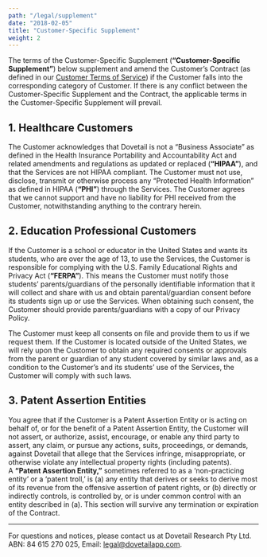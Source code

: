 ```yaml
---
path: "/legal/supplement"
date: "2018-02-05"
title: "Customer-Specific Supplement"
weight: 2
---
```


The terms of the Customer-Specific Supplement (**“Customer-Specific Supplement”**) below supplement and amend the Customer’s Contract (as defined in our [Customer Terms of Service](/legal/customer-terms)) if the Customer falls into the corresponding category of Customer. If there is any conflict between the Customer-Specific Supplement and the Contract, the applicable terms in the Customer-Specific Supplement will prevail.

## 1. Healthcare Customers

The Customer acknowledges that Dovetail is not a “Business Associate” as defined in the Health Insurance Portability and Accountability Act and related amendments and regulations as updated or replaced (**“HIPAA”**), and that the Services are not HIPAA compliant. The Customer must not use, disclose, transmit or otherwise process any “Protected Health Information” as defined in HIPAA (**“PHI”**) through the Services. The Customer agrees that we cannot support and have no liability for PHI received from the Customer, notwithstanding anything to the contrary herein.

## 2. Education Professional Customers

If the Customer is a school or educator in the United States and wants its students, who are over the age of 13, to use the Services, the Customer is responsible for complying with the U.S. Family Educational Rights and Privacy Act (**“FERPA”**). This means the Customer must notify those students’ parents/guardians of the personally identifiable information that it will collect and share with us and obtain parental/guardian consent before its students sign up or use the Services. When obtaining such consent, the Customer should provide parents/guardians with a copy of our Privacy Policy.

The Customer must keep all consents on file and provide them to us if we request them. If the Customer is located outside of the United States, we will rely upon the Customer to obtain any required consents or approvals from the parent or guardian of any student covered by similar laws and, as a condition to the Customer’s and its students’ use of the Services, the Customer will comply with such laws.

## 3. Patent Assertion Entities

You agree that if the Customer is a Patent Assertion Entity or is acting on behalf of, or for the benefit of a Patent Assertion Entity, the Customer will not assert, or authorize, assist, encourage, or enable any third party to assert, any claim, or pursue any actions, suits, proceedings, or demands, against Dovetail that allege that the Services infringe, misappropriate, or otherwise violate any intellectual property rights (including patents). A **“Patent Assertion Entity,”** sometimes referred to as a ‘non-practicing entity’ or a ‘patent troll,’ is (a) any entity that derives or seeks to derive most of its revenue from the offensive assertion of patent rights, or (b) directly or indirectly controls, is controlled by, or is under common control with an entity described in (a). This section will survive any termination or expiration of the Contract.

---

For questions and notices, please contact us at Dovetail Research Pty Ltd. ABN: 84 615 270 025, Email: [legal@dovetailapp.com](mailto:legal@dovetailapp.com).
